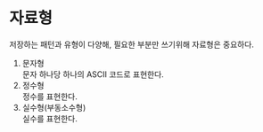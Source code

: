# 자료형  
저장하는 패턴과 유형이 다양해, 필요한 부분만 쓰기위해 자료형은 중요하다.

1. 문자형  
문자 하나당 하나의 ASCII 코드로 표현한다.
2. 정수형    
정수를 표현한다.  
3. 실수형(부동소수형)  
실수를 표현한다.


